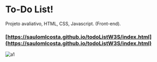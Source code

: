# To-Do List! 

Projeto avaliativo, HTML, CSS, Javascript. (Front-end).

### [https://saulomlcosta.github.io/todoListW3S/index.html](https://saulomlcosta.github.io/todoListW3S/index.html) 
![a1](https://user-images.githubusercontent.com/79532045/113789056-ca0e3180-9714-11eb-8337-c2b145180d22.png)

